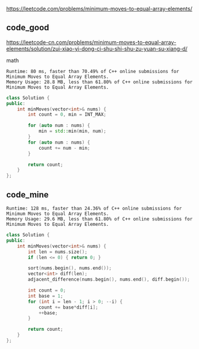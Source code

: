 
https://leetcode.com/problems/minimum-moves-to-equal-array-elements/

## code_good

https://leetcode-cn.com/problems/minimum-moves-to-equal-array-elements/solution/zui-xiao-yi-dong-ci-shu-shi-shu-zu-yuan-su-xiang-d/

math

```
Runtime: 80 ms, faster than 70.49% of C++ online submissions for Minimum Moves to Equal Array Elements.
Memory Usage: 28.8 MB, less than 61.80% of C++ online submissions for Minimum Moves to Equal Array Elements.
```

```cpp
class Solution {
public:
    int minMoves(vector<int>& nums) {
        int count = 0, min = INT_MAX;

		for (auto num : nums) {
			min = std::min(min, num);
		}
		for (auto num : nums) {
			count += num - min;
		}

		return count;
    }
};
```


## code_mine

```
Runtime: 128 ms, faster than 24.36% of C++ online submissions for Minimum Moves to Equal Array Elements.
Memory Usage: 29.6 MB, less than 61.80% of C++ online submissions for Minimum Moves to Equal Array Elements.
```

```cpp
class Solution {
public:
    int minMoves(vector<int>& nums) {
        int len = nums.size();
		if (len <= 0) { return 0; }

		sort(nums.begin(), nums.end());
		vector<int> diff(len);
		adjacent_difference(nums.begin(), nums.end(), diff.begin());

		int count = 0;
		int base = 1;
		for (int i = len - 1; i > 0; --i) {
			count += base*diff[i];
			++base;
		}

		return count;
    }
};
```
